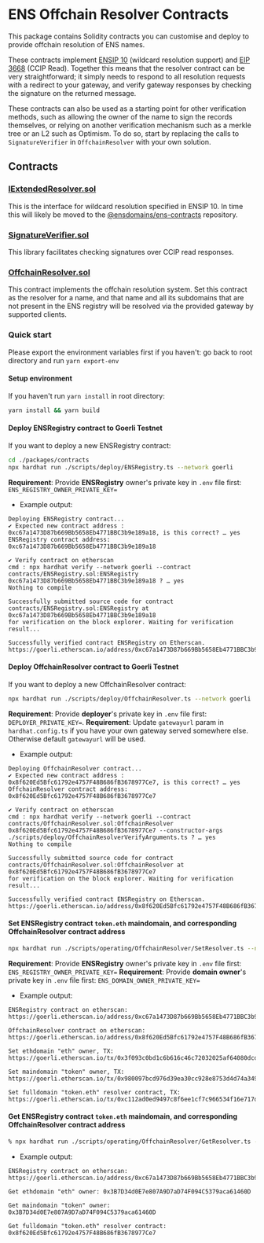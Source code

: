 # ENS Offchain Resolver Contracts

This package contains Solidity contracts you can customise and deploy to provide offchain resolution of ENS names.

These contracts implement [ENSIP 10](https://docs.ens.domains/ens-improvement-proposals/ensip-10-wildcard-resolution) (wildcard resolution support) and [EIP 3668](https://eips.ethereum.org/EIPS/eip-3668) (CCIP Read). Together this means that the resolver contract can be very straightforward; it simply needs to respond to all resolution requests with a redirect to your gateway, and verify gateway responses by checking the signature on the returned message.

These contracts can also be used as a starting point for other verification methods, such as allowing the owner of the name to sign the records themselves, or relying on another verification mechanism such as a merkle tree or an L2 such as Optimism. To do so, start by replacing the calls to `SignatureVerifier` in `OffchainResolver` with your own solution.

## Contracts

### [IExtendedResolver.sol](contracts/IExtendedResolver.sol)

This is the interface for wildcard resolution specified in ENSIP 10. In time this will likely be moved to the [@ensdomains/ens-contracts](https://github.com/ensdomains/ens-contracts) repository.

### [SignatureVerifier.sol](contracts/SignatureVerifier.sol)

This library facilitates checking signatures over CCIP read responses.

### [OffchainResolver.sol](contracts/OffchainResolver.sol)

This contract implements the offchain resolution system. Set this contract as the resolver for a name, and that name and all its subdomains that are not present in the ENS registry will be resolved via the provided gateway by supported clients.

### Quick start

Please export the environment variables first if you haven't: go back to root directory and run `yarn export-env`

#### Setup environment

If you haven't run `yarn install` in root directory:

```bash
yarn install && yarn build
```

#### Deploy ENSRegistry contract to Goerli Testnet

If you want to deploy a new ENSRegistry contract:

```bash
cd ./packages/contracts
npx hardhat run ./scripts/deploy/ENSRegistry.ts --network goerli
```

**Requirement**: Provide **ENSRegistry** owner's private key in `.env` file first: `ENS_REGISTRY_OWNER_PRIVATE_KEY=`

-   Example output:

```
Deploying ENSRegistry contract...
✔ Expected new contract address : 0xc67a1473D87b669Bb5658Eb4771BBC3b9e189a18, is this correct? … yes
ENSRegistry contract address: 0xc67a1473D87b669Bb5658Eb4771BBC3b9e189a18

✔ Verify contract on etherscan
cmd : npx hardhat verify --network goerli --contract contracts/ENSRegistry.sol:ENSRegistry 0xc67a1473D87b669Bb5658Eb4771BBC3b9e189a18 ? … yes
Nothing to compile

Successfully submitted source code for contract
contracts/ENSRegistry.sol:ENSRegistry at 0xc67a1473D87b669Bb5658Eb4771BBC3b9e189a18
for verification on the block explorer. Waiting for verification result...

Successfully verified contract ENSRegistry on Etherscan.
https://goerli.etherscan.io/address/0xc67a1473D87b669Bb5658Eb4771BBC3b9e189a18#code
```

#### Deploy OffchainResolver contract to Goerli Testnet

If you want to deploy a new OffchainResolver contract:

```bash
npx hardhat run ./scripts/deploy/OffchainResolver.ts --network goerli
```

**Requirement**: Provide **deployer**'s private key in `.env` file first: `DEPLOYER_PRIVATE_KEY=`.
**Requirement**: Update `gatewayurl` param in `hardhat.config.ts` if you have your own gateway served somewhere else. Otherwise default `gatewayurl` will be used.

-   Example output:

```
Deploying OffchainResolver contract...
✔ Expected new contract address : 0x8f620Ed5Bfc61792e4757F48B686fB3678977Ce7, is this correct? … yes
OffchainResolver contract address: 0x8f620Ed5Bfc61792e4757F48B686fB3678977Ce7

✔ Verify contract on etherscan
cmd : npx hardhat verify --network goerli --contract contracts/OffchainResolver.sol:OffchainResolver 0x8f620Ed5Bfc61792e4757F48B686fB3678977Ce7 --constructor-args ./scripts/deploy/OffchainResolverVerifyArguments.ts ? … yes
Nothing to compile

Successfully submitted source code for contract
contracts/OffchainResolver.sol:OffchainResolver at 0x8f620Ed5Bfc61792e4757F48B686fB3678977Ce7
for verification on the block explorer. Waiting for verification result...

Successfully verified contract ENSRegistry on Etherscan.
https://goerli.etherscan.io/address/0x8f620Ed5Bfc61792e4757F48B686fB3678977Ce7#code
```

#### Set ENSRegistry contract `token.eth` maindomain, and corresponding OffchainResolver contract address

```bash
npx hardhat run ./scripts/operating/OffchainResolver/SetResolver.ts --network goerli
```

**Requirement**: Provide **ENSRegistry** owner's private key in `.env` file first: `ENS_REGISTRY_OWNER_PRIVATE_KEY=`
**Requirement**: Provide **domain owner**'s private key in `.env` file first: `ENS_DOMAIN_OWNER_PRIVATE_KEY=`

-   Example output:

```
ENSRegistry contract on etherscan: https://goerli.etherscan.io/address/0xc67a1473D87b669Bb5658Eb4771BBC3b9e189a18

OffchainResolver contract on etherscan: https://goerli.etherscan.io/address/0x8f620Ed5Bfc61792e4757F48B686fB3678977Ce7

Set ethdomain "eth" owner, TX: https://goerli.etherscan.io/tx/0x3f093c0bd1c6b616c46c72032025af64080dcd193c85e615446e84d9eacee52d

Set maindomain "token" owner, TX: https://goerli.etherscan.io/tx/0x980097bcd976d39ea30cc928e8753d4d74a349f7db5a04c16711096f02b94e9a

Set fulldomain "token.eth" resolver contract, TX: https://goerli.etherscan.io/tx/0xc112ad0ed9497c8f6ee1cf7c966534f16e717d351285cce218f624b97fc5d352
```

#### Get ENSRegistry contract `token.eth` maindomain, and corresponding OffchainResolver contract address

```bash
% npx hardhat run ./scripts/operating/OffchainResolver/GetResolver.ts --network goerli
```

-   Example output:

```
ENSRegistry contract on etherscan: https://goerli.etherscan.io/address/0xc67a1473D87b669Bb5658Eb4771BBC3b9e189a18

Get ethdomain "eth" owner: 0x3B7D34d0E7e807A9D7aD74F094C5379aca61460D

Get maindomain "token" owner: 0x3B7D34d0E7e807A9D7aD74F094C5379aca61460D

Get fulldomain "token.eth" resolver contract: 0x8f620Ed5Bfc61792e4757F48B686fB3678977Ce7
```
